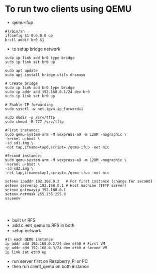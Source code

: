 # To run two clients using QEMU
- qemu-ifup
```
#!/bin/sh
ifconfig $1 0.0.0.0 up
brctl addif br0 $1
```
- to setup bridge network 
```
sudo ip link add br0 type bridge
sudo ip link set br0 up

sudo apt update
sudo apt install bridge-utils dnsmasq

# Create bridge
sudo ip link add br0 type bridge
sudo ip addr add 192.168.0.1/24 dev br0
sudo ip link set br0 up

# Enable IP forwarding
sudo sysctl -w net.ipv4.ip_forward=1

sudo mkdir -p /srv/tftp
sudo chmod -R 777 /srv/tftp

#First instance:
sudo qemu-system-arm -M vexpress-a9 -m 128M -nographic \
-kernel u-boot \
-sd sd1.img \
-net tap,ifname=tap0,script=./qemu-ifup -net nic

#Second instance:
sudo qemu-system-arm -M vexpress-a9 -m 128M -nographic \
-kernel u-boot \
-sd sd2.img \
-net tap,ifname=tap1,script=./qemu-ifup -net nic

setenv ipaddr 192.168.0.2   # For first instance (change for second)
setenv serverip 192.168.0.1 # Host machine (TFTP server)
setenv gatewayip 192.168.0.1
setenv netmask 255.255.255.0
saveenv




```
- built ur RFS
- add client_qemu to RFS in both
- setup network 
```
#in each QEMU instance
ip addr add 192.168.0.2/24 dev eth0 # First VM
ip addr add 192.168.0.3/24 dev eth0 # Second VM
ip link set eth0 up
```
- run server first on Raspberry_Pi or PC 
- then run client_qemu on both instance
    
    
